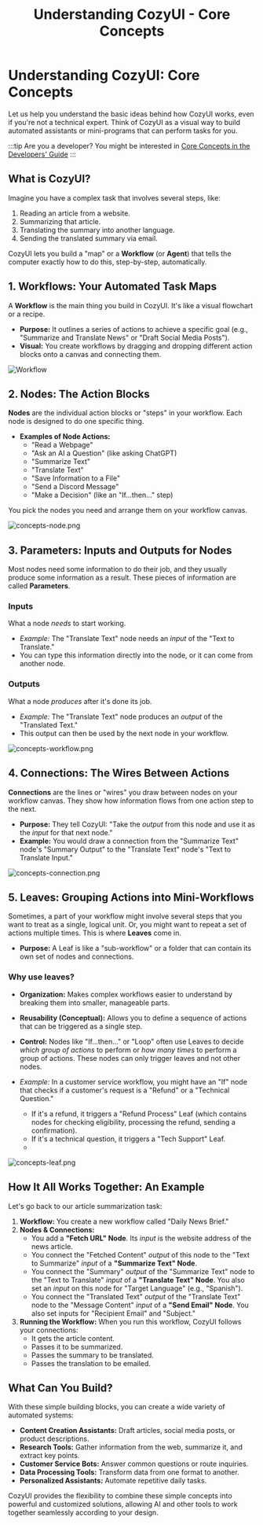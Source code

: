 ﻿---
title: Understanding CozyUI - Core Concepts
---

# Understanding CozyUI: Core Concepts

Let us help you understand the basic ideas behind how CozyUI works, even if you're not a technical expert. Think of CozyUI as a visual way to build automated assistants or mini-programs that can perform tasks for you.

:::tip
Are you a developer? You might be interested in [Core Concepts in the Developers' Guide](/developers/core-concepts)
:::

## What is CozyUI?

Imagine you have a complex task that involves several steps, like:

1.  Reading an article from a website.
2.  Summarizing that article.
3.  Translating the summary into another language.
4.  Sending the translated summary via email.

CozyUI lets you build a "map" or a **Workflow** (or **Agent**) that tells the computer exactly how to do this, step-by-step, automatically.

## 1. Workflows: Your Automated Task Maps

A **Workflow** is the main thing you build in CozyUI. It's like a visual flowchart or a recipe.

*   **Purpose:** It outlines a series of actions to achieve a specific goal (e.g., "Summarize and Translate News" or "Draft Social Media Posts").
*   **Visual:** You create workflows by dragging and dropping different action blocks onto a canvas and connecting them.

![Workflow](/assets/concepts-workflow.png)

## 2. Nodes: The Action Blocks

**Nodes** are the individual action blocks or "steps" in your workflow. Each node is designed to do one specific thing.

*   **Examples of Node Actions:**
    *   "Read a Webpage"
    *   "Ask an AI a Question" (like asking ChatGPT)
    *   "Summarize Text"
    *   "Translate Text"
    *   "Save Information to a File"
    *   "Send a Discord Message"
    *   "Make a Decision" (like an "If...then..." step)

You pick the nodes you need and arrange them on your workflow canvas.

![concepts-node.png](/assets/concepts-node.png)
## 3. Parameters: Inputs and Outputs for Nodes

Most nodes need some information to do their job, and they usually produce some information as a result. These pieces of information are called **Parameters**.

### Inputs
What a node *needs* to start working.

*   *Example:* The "Translate Text" node needs an *input* of the "Text to Translate."
*   You can type this information directly into the node, or it can come from another node.
### Outputs
What a node *produces* after it's done its job.

*   *Example:* The "Translate Text" node produces an *output* of the "Translated Text."
*   This output can then be used by the next node in your workflow.

![concepts-workflow.png](/assets/concepts-parameters.png)
## 4. Connections: The Wires Between Actions

**Connections** are the lines or "wires" you draw between nodes on your workflow canvas. They show how information flows from one action step to the next.

*   **Purpose:** They tell CozyUI: "Take the *output* from this node and use it as the *input* for that next node."
*   **Example:** You would draw a connection from the "Summarize Text" node's "Summary Output" to the "Translate Text" node's "Text to Translate Input."

![concepts-connection.png](../assets/concepts-connection.png)
## 5. Leaves: Grouping Actions into Mini-Workflows

Sometimes, a part of your workflow might involve several steps that you want to treat as a single, logical unit. Or, you might want to repeat a set of actions multiple times. This is where **Leaves** come in.

*   **Purpose:** A Leaf is like a "sub-workflow" or a folder that can contain its own set of nodes and connections.
### Why use leaves?
*   **Organization:** Makes complex workflows easier to understand by breaking them into smaller, manageable parts.
*   **Reusability (Conceptual):** Allows you to define a sequence of actions that can be triggered as a single step.
*   **Control:** Nodes like "If...then..." or "Loop" often use Leaves to decide *which group of actions* to perform or *how many times* to perform a group of actions. These nodes can only trigger leaves and not other nodes.

*   *Example:* In a customer service workflow, you might have an "If" node that checks if a customer's request is a "Refund" or a "Technical Question."
    *   If it's a refund, it triggers a "Refund Process" Leaf (which contains nodes for checking eligibility, processing the refund, sending a confirmation).
    *   If it's a technical question, it triggers a "Tech Support" Leaf.
    * 
![concepts-leaf.png](../assets/concepts-leaf.png)
## How It All Works Together: An Example

Let's go back to our article summarization task:

1.  **Workflow:** You create a new workflow called "Daily News Brief."
2.  **Nodes & Connections:**
    *   You add a **"Fetch URL" Node**. Its *input* is the website address of the news article.
    *   You connect the "Fetched Content" *output* of this node to the "Text to Summarize" *input* of a **"Summarize Text" Node**.
    *   You connect the "Summary" *output* of the "Summarize Text" node to the "Text to Translate" *input* of a **"Translate Text" Node**. You also set an *input* on this node for "Target Language" (e.g., "Spanish").
    *   You connect the "Translated Text" *output* of the "Translate Text" node to the "Message Content" *input* of a **"Send Email" Node**. You also set inputs for "Recipient Email" and "Subject."
3.  **Running the Workflow:** When you run this workflow, CozyUI follows your connections:
    *   It gets the article content.
    *   Passes it to be summarized.
    *   Passes the summary to be translated.
    *   Passes the translation to be emailed.

## What Can You Build?

With these simple building blocks, you can create a wide variety of automated systems:

*   **Content Creation Assistants:** Draft articles, social media posts, or product descriptions.
*   **Research Tools:** Gather information from the web, summarize it, and extract key points.
*   **Customer Service Bots:** Answer common questions or route inquiries.
*   **Data Processing Tools:** Transform data from one format to another.
*   **Personalized Assistants:** Automate repetitive daily tasks.

CozyUI provides the flexibility to combine these simple concepts into powerful and customized solutions, allowing AI and other tools to work together seamlessly according to your design.